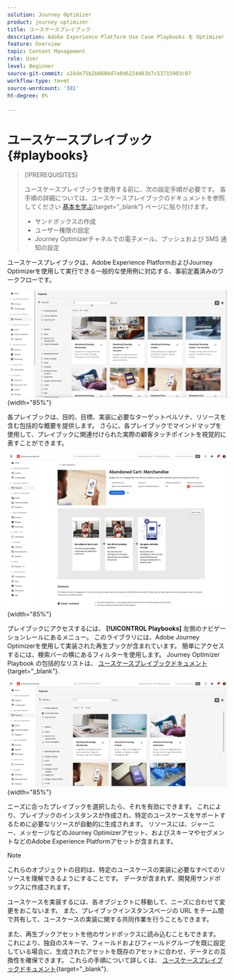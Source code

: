 ```yaml
---
solution: Journey Optimizer
product: journey optimizer
title: ユースケースプレイブック
description: Adobe Experience Platform Use Case Playbooks を Optimizer と共に活用する方法について説明します。Adobeジャーニー
feature: Overview
topic: Content Management
role: User
level: Beginner
source-git-commit: a16de75b2b0604d7a0d6224d03b7c53715903c07
workflow-type: tm+mt
source-wordcount: '381'
ht-degree: 0%

---
```


# ユースケースプレイブック {#playbooks}

>[!PREREQUISITES]
>
>ユースケースプレイブックを使用する前に、次の設定手順が必要です。 各手順の詳細については、ユースケースプレイブックのドキュメントを参照してください [基本を学ぶ](https://experienceleague.corp.adobe.com/docs/experience-platform/use-case-playbooks/playbooks/get-started.html){target="_blank"} ページに貼り付けます。
>
>* サンドボックスの作成
>* ユーザー権限の設定
>* Journey Optimizerチャネルでの電子メール、プッシュおよび SMS 通知の設定

ユースケースプレイブックは、Adobe Experience PlatformおよびJourney Optimizerを使用して実行できる一般的な使用例に対応する、事前定義済みのワークフローです。

![ユースケースプレイブックを示すアニメーション画像](../rn/assets/do-not-localize/playbooks.gif){width="85%"}

各プレイブックは、目的、目標、実装に必要なターゲットペルソナ、リソースを含む包括的な概要を提供します。 さらに、各プレイブックでマインドマップを使用して、プレイブックに関連付けられた実際の顧客タッチポイントを視覚的に表すことができます。

![Discover プレイブックビューに表示される放棄されたカートプレイブック](assets/playbooks-detail.png){width="85%"}

プレイブックにアクセスするには、 **[!UICONTROL Playbooks]** 左側のナビゲーションレールにあるメニュー。 このライブラリには、Adobe Journey Optimizerを使用して実装された再生ブックが含まれています。 簡単にアクセスするには、検索バーの横にあるフィルターを使用します。 Journey Optimizer Playbook の包括的なリストは、 [ユースケースプレイブックドキュメント](https://experienceleague.adobe.com/docs/experience-platform/use-case-playbooks/playbooks/playbooks-list.html){target="_blank"}.

![フィルターパネルが開いたプレイブックリスト](assets/playbooks-filter.png){width="85%"}

ニーズに合ったプレイブックを選択したら、それを有効にできます。 これにより、プレイブックのインスタンスが作成され、特定のユースケースをサポートするために必要なリソースが自動的に生成されます。 リソースには、ジャーニー、メッセージなどのJourney Optimizerアセット、およびスキーマやセグメントなどのAdobe Experience Platformアセットが含まれます。

>[!NOTE]
>
>これらのオブジェクトの目的は、特定のユースケースの実装に必要なすべてのリソースを理解できるようにすることです。 データが含まれず、開発用サンドボックスに作成されます。

ユースケースを実装するには、各オブジェクトに移動して、ニーズに合わせて変更をおこないます。 また、プレイブックインスタンスページの URL をチーム間で共有して、ユースケースの実装に関する共同作業を行うこともできます。

また、再生ブックアセットを他のサンドボックスに読み込むこともできます。 これにより、独自のスキーマ、フィールドおよびフィールドグループを既に設定している場合に、生成されたアセットを既存のアセットに合わせ、データとの互換性を確保できます。 これらの手順について詳しくは、 [ユースケースプレイブックドキュメント](https://experienceleague.adobe.com/docs/experience-platform/use-case-playbooks/playbooks/data-awareness.html){target="_blank"}.
